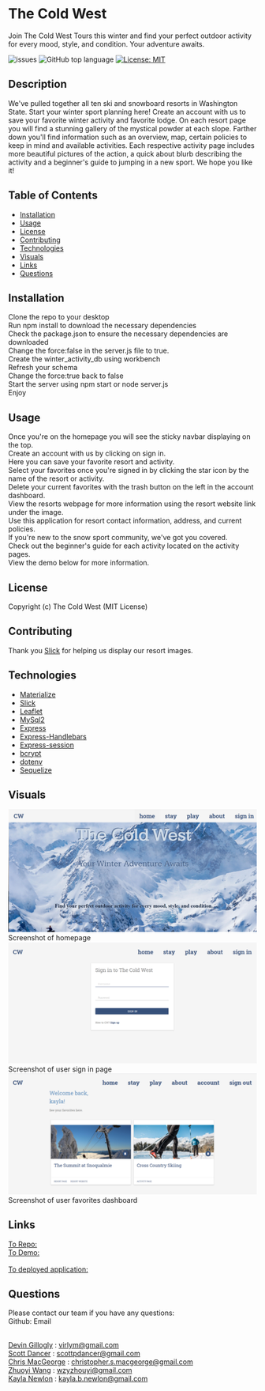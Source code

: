 # The Cold West

Join The Cold West Tours this winter and find your perfect outdoor activity for every mood, style, and condition. Your adventure awaits. 

![issues](https://img.shields.io/github/issues/kbnewlon/project2)
![GitHub top language](https://img.shields.io/github/languages/top/kbnewlon/project2)
[![License: MIT](https://img.shields.io/badge/License-MIT-yellow.svg)](https://opensource.org/licenses/MIT)
  
## Description 
We've pulled together all ten ski and snowboard resorts in Washington State. Start your winter sport planning here! Create an account with us to save your favorite winter activity and favorite lodge. On each resort page you will find a stunning gallery of the mystical powder at each slope. Farther down you'll find information such as an overview, map, certain policies to keep in mind and available activities. Each respective activity page includes more beautiful pictures of the action, a quick about blurb describing the activity and a beginner's guide to jumping in a new sport. We hope you like it!

## Table of Contents 
* [Installation](#Installation)
* [Usage](#Usage)
* [License](#License)
* [Contributing](#Contributing)
* [Technologies](#Technologies)
* [Visuals](#Visuals)
* [Links](#Links)
* [Questions](#Questions)

## Installation
Clone the repo to your desktop
<br>Run npm install to download the necessary dependencies
<br>Check the package.json to ensure the necessary dependencies are downloaded 
<br>Change the force:false in the server.js file to true. 
<br>Create the winter_activity_db using workbench
<br>Refresh your schema
<br>Change the force:true back to false
<br>Start the server using npm start or node server.js
<br>Enjoy

## Usage
Once you're on the homepage you will see the sticky navbar displaying on the top. 
<br>Create an account with us by clicking on sign in. 
<br>Here you can save your favorite resort and activity. 
<br>Select your favorites once you're signed in by clicking the star icon by the name of the resort or activity. 
<br>Delete your current favorites with the trash button on the left in the account dashboard. 
<br>View the resorts webpage for more information using the resort website link under the image. 
<br>Use this application for resort contact information, address, and current policies. 
<br>If you're new to the snow sport community, we've got you covered. 
<br>Check out the beginner's guide for each activity located on the activity pages. 
<br>View the demo below for more information. 

## License
Copyright (c) The Cold West (MIT License)

## Contributing 
Thank you [Slick](https://kenwheeler.github.io/slick/) for helping us display our resort images.  

## Technologies
* [Materialize](https://materializecss.com/)
* [Slick](https://kenwheeler.github.io/slick/) 
* [Leaflet](https://leafletjs.com/)
* [MySql2](https://www.npmjs.com/package/mysql2)
* [Express](https://expressjs.com/)
* [Express-Handlebars](https://www.npmjs.com/package/express-handlebars)
* [Express-session](https://www.npmjs.com/package/express-session)
* [bcrypt](https://www.npmjs.com/package/bcrypt)
* [dotenv](https://www.npmjs.com/package/dotenv)
* [Sequelize](https://sequelize.org/)


## Visuals
![screenshot of homepage](public/assets/images/screenshot_homepage.PNG)Screenshot of homepage
![screenshot of sign-in page](public/assets/images/screenshot_signin.PNG)Screenshot of user sign in page
![screenshot of favorites](public/assets/images/screenshot_favorites.PNG)Screenshot of user favorites dashboard

## Links
[To Repo:](https://github.com/kbnewlon/project2)
<br>[To Demo:](https://drive.google.com/file/d/1dSETviEwiEii2JRWHCnEuqlWr9bY95jU/view)  
<br>[To deployed application:](https://the-cold-west.herokuapp.com/)

## Questions 
Please contact our team if you have any questions:
<br>Github: Email 

<br>[Devin Gillogly](https://github.com/virlym) : virlym@gmail.com
<br>[Scott Dancer](https://github.com/ScottDancer) : scottpdancer@gmail.com
<br>[Chris MacGeorge](https://github.com/cmacgeorge1) : christopher.s.macgeorge@gmail.com
<br>[Zhuoyi Wang](https://github.com/zhouyiartemiswang) : wzyzhouyi@gmail.com
<br>[Kayla Newlon](https://github.com/kbnewlon) : kayla.b.newlon@gmail.com
